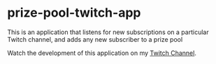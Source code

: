 # prize-pool-twitch-app
This is an application that listens for new subscriptions on a particular Twitch channel, and adds any new subscriber to a prize pool

Watch the development of this application on my [Twitch Channel](http://twitch.tv/daryl_duck).
